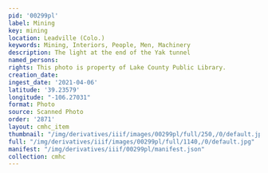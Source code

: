 ```yaml
---
pid: '00299pl'
label: Mining
key: mining
location: Leadville (Colo.)
keywords: Mining, Interiors, People, Men, Machinery
description: The light at the end of the Yak tunnel
named_persons: 
rights: This photo is property of Lake County Public Library.
creation_date: 
ingest_date: '2021-04-06'
latitude: '39.23579'
longitude: "-106.27031"
format: Photo
source: Scanned Photo
order: '2871'
layout: cmhc_item
thumbnail: "/img/derivatives/iiif/images/00299pl/full/250,/0/default.jpg"
full: "/img/derivatives/iiif/images/00299pl/full/1140,/0/default.jpg"
manifest: "/img/derivatives/iiif/00299pl/manifest.json"
collection: cmhc
---
```

